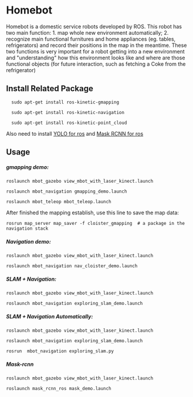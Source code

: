 # Homebot

Homebot is a domestic service robots developed by ROS. This robot has two main function: 1. map whole new environment automatically; 2. recognize main functional furnitures and home appliances (eg. tables, refrigerators) and record their positions in the map in the meantime. These two functions is very important for a robot getting into a new environment and "understanding" how this environment looks like and where are those functional objects (for future interaction, such as fetching a Coke from the refrigerator)

## Install Related Package

```
  sudo apt-get install ros-kinetic-gmapping

  sudo apt-get install ros-kinetic-navigation

  sudo apt-get install ros-kinetic-point_cloud
```

Also need to install [YOLO for ros](https://github.com/leggedrobotics/darknet_ros) and [Mask RCNN for ros](https://github.com/qixuxiang/mask_rcnn_ros)


## Usage

##### gmapping demo:
```
roslaunch mbot_gazebo view_mbot_with_laser_kinect.launch

roslaunch mbot_navigation gmapping_demo.launch  

roslaunch mbot_teleop mbot_teleop.launch 
```

After finished the mapping establish, use this line to save the map data:

```
rosrun map_server map_saver -f cloister_gmapping  # a package in the navigation stack
```
##### Navigation demo:
```
roslaunch mbot_gazebo view_mbot_with_laser_kinect.launch

roslaunch mbot_navigation nav_cloister_demo.launch
```
##### SLAM + Navigation: 
```
roslaunch mbot_gazebo view_mbot_with_laser_kinect.launch

roslaunch mbot_navigation exploring_slam_demo.launch
```
##### SLAM + Navigation Automatically:
```
roslaunch mbot_gazebo view_mbot_with_laser_kinect.launch

roslaunch mbot_navigation exploring_slam_demo.launch

rosrun  mbot_navigation exploring_slam.py
```
##### Mask-rcnn
```
roslaunch mbot_gazebo view_mbot_with_laser_kinect.launch

roslaunch mask_rcnn_ros mask_demo.launch
```


